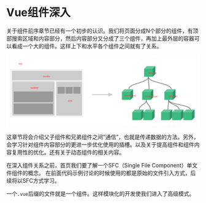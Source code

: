# Vue组件深入

关于组件前序章节已经有一个初步的认识。我们将页面分成N个部分的组件，有顶部搜索区域和内容部分，然后内容部分又分成了三个组件，再加上最外层的容器可以看成一个大的组件。这样上下和水平各个组件之间就有了关系。

![组件树](img\componnets.png)

这章节将会介绍父子组件和兄弟组件之间“通信”，也就是传递数据的方法。另外，会学习针对组件内容部分的更进一步优化使用的插槽。以及关于提高组件和组件内容复用性的优化。还有关于动态组件的相关内容。

在深入组件关系之前，首页我们要了解一个SFC（Single File Component）单文件组件的概念。
在前面代码示例讨论的时候使用的都是原始的文件引入方式，后续将以SFC方式学习。

一个`.vue`后缀的文件就是一个组件。这样模块化的开发使我们进入了高级模式。
